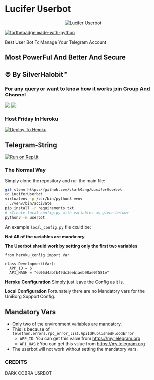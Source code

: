 # Lucifer Userbot

<p align="center">
<img src="https://telegra.ph/file/d7cbffcb6bae55874b1c2.jpg" alt="Lucifer Userbot">


[![forthebadge made-with-python](http://ForTheBadge.com/images/badges/made-with-python.svg)](https://www.python.org/)



Best User Bot To Manage Your Telegram Account 
## Most PowerFul And Better And Secure

## © By SilverHalobit™

### For any query or want to know how it works join Group And Channel 

<a href="https://t.me/LUCIFER_USERBOT"><img src="https://img.shields.io/badge/Join-Telegram%20Channel-red.svg?logo=Telegram"></a>
<a href="https://t.me/LUCIFER_SUPPORT"><img src="https://img.shields.io/badge/Join-Telegram%20Group-blue.svg?logo=telegram"></a>


### Host Friday In Heroku

[![Deploy To Heroku](https://www.herokucdn.com/deploy/button.svg)](https://heroku.com/deploy?template=https://github.com/silverhalobit/LuciferUserbot)

## Telegram-String

[![Run on Repl.it](https://repl.it/badge/github/STARKGANG/friday)](https://luciferbadbot.silverhalo11.repl.run)


### The Normal Way

Simply clone the repository and run the main file:
```sh
git clone https://github.com/starkGang/LuciferUserbot
cd LuciferUserbot
virtualenv -p /usr/bin/python3 venv
. ./venv/bin/activate
pip install -r requirements.txt
# <Create local_config.py with variables as given below>
python3 -m userbot
```

An example `local_config.py` file could be:

**Not All of the variables are mandatory**

__The Userbot should work by setting only the first two variables__

```python3
from heroku_config import Var

class Development(Var):
  APP_ID = 6
  API_HASH = "eb06d4abfb49dc3eeb1aeb98ae0f581e"
```

**Heroku Configuration**
Simply just leave the Config as it is.

**Local Configuration**
Fortunately there are no Mandatory vars for the UniBorg Support Config.

## Mandatory Vars

- Only two of the environment variables are mandatory.
- This is because of `telethon.errors.rpc_error_list.ApiIdPublishedFloodError`
    - `APP_ID`:   You can get this value from https://my.telegram.org
    - `API_HASH`:   You can get this value from https://my.telegram.org
- The userbot will not work without setting the mandatory vars.

### CREDITS
DARK COBRA USRBOT
